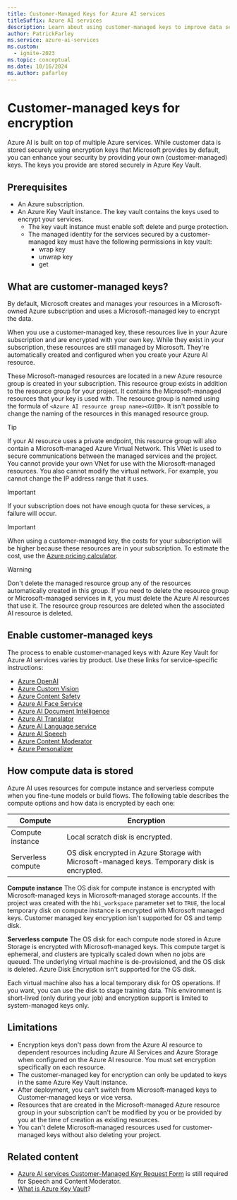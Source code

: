 ```yaml
---
title: Customer-Managed Keys for Azure AI services
titleSuffix: Azure AI services
description: Learn about using customer-managed keys to improve data security with Azure AI services.
author: PatrickFarley
ms.service: azure-ai-services
ms.custom:
  - ignite-2023
ms.topic: conceptual
ms.date: 10/16/2024
ms.author: pafarley
---
```


# Customer-managed keys for encryption

Azure AI is built on top of multiple Azure services. While customer data is stored securely using encryption keys that Microsoft provides by default, you can enhance your security by providing your own (customer-managed) keys. The keys you provide are stored securely in Azure Key Vault.

## Prerequisites

* An Azure subscription.
* An Azure Key Vault instance. The key vault contains the keys used to encrypt your services.
    * The key vault instance must enable soft delete and purge protection.
    * The managed identity for the services secured by a customer-managed key must have the following permissions in key vault:
        * wrap key
        * unwrap key
        * get

## What are customer-managed keys?

By default, Microsoft creates and manages your resources in a Microsoft-owned Azure subscription and uses a Microsoft-managed key to encrypt the data. 

When you use a customer-managed key, these resources live in _your_ Azure subscription and are encrypted with your own key. While they exist in your subscription, these resources are still managed by Microsoft. They're automatically created and configured when you create your Azure AI resource. 

These Microsoft-managed resources are located in a new Azure resource group is created in your subscription. This resource group exists in addition to the resource group for your project. It contains the Microsoft-managed resources that your key is used with. The resource group is named using the formula of `<Azure AI resource group name><GUID>`. It isn't possible to change the naming of the resources in this managed resource group.

> [!TIP]
> If your AI resource uses a private endpoint, this resource group will also contain a Microsoft-managed Azure Virtual Network. This VNet is used to secure communications between the managed services and the project. You cannot provide your own VNet for use with the Microsoft-managed resources. You also cannot modify the virtual network. For example, you cannot change the IP address range that it uses.

> [!IMPORTANT]
> If your subscription does not have enough quota for these services, a failure will occur.

> [!IMPORTANT]
> When using a customer-managed key, the costs for your subscription will be higher because these resources are in your subscription. To estimate the cost, use the [Azure pricing calculator](https://azure.microsoft.com/pricing/calculator/).

> [!WARNING]
> Don't delete the managed resource group any of the resources automatically created in this group. If you need to delete the resource group or Microsoft-managed services in it, you must delete the Azure AI resources that use it. The resource group resources are deleted when the associated AI resource is deleted.

## Enable customer-managed keys

The process to enable customer-managed keys with Azure Key Vault for Azure AI services varies by product. Use these links for service-specific instructions:

* [Azure OpenAI](../openai/encrypt-data-at-rest.md)
* [Azure Custom Vision ](../custom-vision-service/encrypt-data-at-rest.md)
* [Azure Content Safety ](../content-safety/how-to/encrypt-data-at-rest.md)
* [Azure AI Face Service ](../computer-vision/identity-encrypt-data-at-rest.md)
* [Azure AI Document Intelligence ](../../ai-services/document-intelligence/authentication/encrypt-data-at-rest.md)
* [Azure AI Translator ](../translator/encrypt-data-at-rest.md)
* [Azure AI Language service ](../language-service/concepts/encryption-data-at-rest.md)
* [Azure AI Speech ](../speech-service/speech-encryption-of-data-at-rest.md)
* [Azure Content Moderator ](../Content-Moderator/encrypt-data-at-rest.md)
* [Azure Personalizer ](../personalizer/encrypt-data-at-rest.md)

## How compute data is stored

Azure AI uses resources for compute instance and serverless compute when you fine-tune models or build flows. The following table describes the compute options and how data is encrypted by each one:

| Compute | Encryption |
| ----- | ----- |
| Compute instance | Local scratch disk is encrypted. |
| Serverless compute | OS disk encrypted in Azure Storage with Microsoft-managed keys. Temporary disk is encrypted. |

**Compute instance**
The OS disk for compute instance is encrypted with Microsoft-managed keys in Microsoft-managed storage accounts. If the project was created with the `hbi_workspace` parameter set to `TRUE`, the local temporary disk on compute instance is encrypted with Microsoft managed keys. Customer managed key encryption isn't supported for OS and temp disk.

**Serverless compute**
The OS disk for each compute node stored in Azure Storage is encrypted with Microsoft-managed keys. This compute target is ephemeral, and clusters are typically scaled down when no jobs are queued. The underlying virtual machine is de-provisioned, and the OS disk is deleted. Azure Disk Encryption isn't supported for the OS disk. 

Each virtual machine also has a local temporary disk for OS operations. If you want, you can use the disk to stage training data. This environment is short-lived (only during your job) and encryption support is limited to system-managed keys only.

## Limitations

* Encryption keys don't pass down from the Azure AI resource to dependent resources including Azure AI Services and Azure Storage when configured on the Azure AI resource. You must set encryption specifically on each resource.
* The customer-managed key for encryption can only be updated to keys in the same Azure Key Vault instance.
* After deployment, you can't switch from Microsoft-managed keys to Customer-managed keys or vice versa.
* Resources that are created in the Microsoft-managed Azure resource group in your subscription can't be modified by you or be provided by you at the time of creation as existing resources.
* You can't delete Microsoft-managed resources used for customer-managed keys without also deleting your project.

## Related content

* [Azure AI services Customer-Managed Key Request Form](https://aka.ms/cogsvc-cmk) is still required for Speech and Content Moderator.
* [What is Azure Key Vault](/azure/key-vault/general/overview)?
